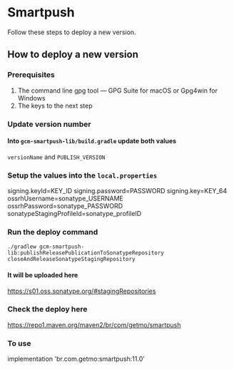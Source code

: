 # Smartpush
Follow these steps to deploy a new version.

## How to deploy a new version

### Prerequisites
1. The command line gpg tool — GPG Suite for macOS or Gpg4win for Windows
2. The keys to the next step

### Update version number
#### Into `gcm-smartpush-lib/build.gradle` update both values
`versionName` and `PUBLISH_VERSION`

### Setup the values into the `local.properties`
signing.keyId=KEY_ID
signing.password=PASSWORD
signing.key=KEY_64
ossrhUsername=sonatype_USERNAME
ossrhPassword=sonatype_PASSWORD
sonatypeStagingProfileId=sonatype_profileID

### Run the deploy command
```
./gradlew gcm-smartpush-lib:publishReleasePublicationToSonatypeRepository closeAndReleaseSonatypeStagingRepository
```

#### It will be uploaded here
https://s01.oss.sonatype.org/#stagingRepositories

### Check the deploy here
https://repo1.maven.org/maven2/br/com/getmo/smartpush

### To use
implementation 'br.com.getmo:smartpush:11.0'

